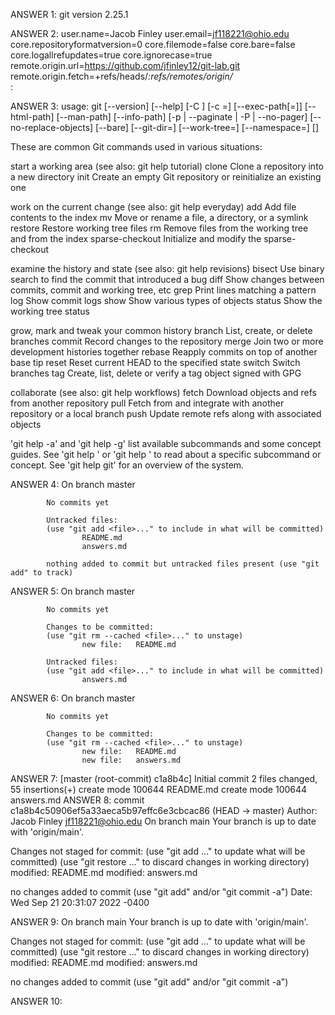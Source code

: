 ANSWER 1: 
git version 2.25.1

ANSWER 2: 
user.name=Jacob Finley
user.email=jf118221@ohio.edu
core.repositoryformatversion=0
core.filemode=false
core.bare=false
core.logallrefupdates=true
core.ignorecase=true
remote.origin.url=https://github.com/jfinley12/git-lab.git
remote.origin.fetch=+refs/heads/*:refs/remotes/origin/*   
:

ANSWER 3:
usage: git [--version] [--help] [-C <path>] [-c <name>=<value>]
           [--exec-path[=<path>]] [--html-path] [--man-path] [--info-path]
           [-p | --paginate | -P | --no-pager] [--no-replace-objects] [--bare]
           [--git-dir=<path>] [--work-tree=<path>] [--namespace=<name>]
           <command> [<args>]

These are common Git commands used in various situations:

start a working area (see also: git help tutorial)
   clone             Clone a repository into a new directory
   init              Create an empty Git repository or reinitialize an existing one

work on the current change (see also: git help everyday)
   add               Add file contents to the index
   mv                Move or rename a file, a directory, or a symlink
   restore           Restore working tree files
   rm                Remove files from the working tree and from the index
   sparse-checkout   Initialize and modify the sparse-checkout

examine the history and state (see also: git help revisions)
   bisect            Use binary search to find the commit that introduced a bug
   diff              Show changes between commits, commit and working tree, etc
   grep              Print lines matching a pattern
   log               Show commit logs
   show              Show various types of objects
   status            Show the working tree status

grow, mark and tweak your common history
   branch            List, create, or delete branches
   commit            Record changes to the repository
   merge             Join two or more development histories together
   rebase            Reapply commits on top of another base tip
   reset             Reset current HEAD to the specified state
   switch            Switch branches
   tag               Create, list, delete or verify a tag object signed with GPG

collaborate (see also: git help workflows)
   fetch             Download objects and refs from another repository
   pull              Fetch from and integrate with another repository or a local branch
   push              Update remote refs along with associated objects

'git help -a' and 'git help -g' list available subcommands and some
concept guides. See 'git help <command>' or 'git help <concept>'
to read about a specific subcommand or concept.
See 'git help git' for an overview of the system.

ANSWER 4: 
On branch master

            No commits yet

            Untracked files:
            (use "git add <file>..." to include in what will be committed)
                    README.md
                    answers.md

            nothing added to commit but untracked files present (use "git add" to track)
            
ANSWER 5: 
On branch master

            No commits yet

            Changes to be committed:
            (use "git rm --cached <file>..." to unstage)
                    new file:   README.md

            Untracked files:
            (use "git add <file>..." to include in what will be committed)
                    answers.md
                    
ANSWER 6:
 On branch master

            No commits yet

            Changes to be committed:
            (use "git rm --cached <file>..." to unstage)
                    new file:   README.md
                    new file:   answers.md
ANSWER 7: 
[master (root-commit) c1a8b4c] Initial commit
            2 files changed, 55 insertions(+)
            create mode 100644 README.md
            create mode 100644 answers.md
ANSWER 8:
commit c1a8b4c50906ef5a33aeca5b97effc6e3cbcac86 (HEAD -> master)
            Author: Jacob Finley <jf118221@ohio.edu>
    On branch main
Your branch is up to date with 'origin/main'.

Changes not staged for commit:
  (use "git add <file>..." to update what will be committed)
  (use "git restore <file>..." to discard changes in working directory)
        modified:   README.md
        modified:   answers.md

no changes added to commit (use "git add" and/or "git commit -a")        Date:   Wed Sep 21 20:31:07 2022 -0400
            
ANSWER 9:
On branch main
Your branch is up to date with 'origin/main'.

Changes not staged for commit:
  (use "git add <file>..." to update what will be committed)
  (use "git restore <file>..." to discard changes in working directory)
        modified:   README.md
        modified:   answers.md

no changes added to commit (use "git add" and/or "git commit -a")

ANSWER 10:

